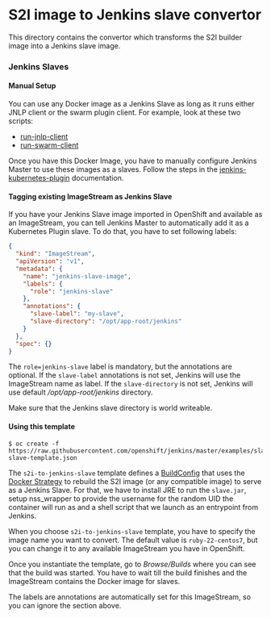 # S2I image to Jenkins slave convertor

This directory contains the convertor which transforms the S2I builder image
into a Jenkins slave image.

### Jenkins Slaves

#### Manual Setup

You can use any Docker image as a Jenkins Slave as long as it runs either JNLP
client or the swarm plugin client. For example, look at these two scripts:

* [run-jnlp-client](https://github.com/mfojtik/jenkins-ci/blob/master/jenkins-slave/contrib/openshift/run-jnlp-client)
* [run-swarm-client](https://github.com/mfojtik/jenkins-ci/blob/master/jenkins-slave/contrib/openshift/run-swarm-client)

Once you have this Docker Image, you have to manually configure Jenkins Master
to use these images as a slaves. Follow the steps in the
[jenkins-kubernetes-plugin](https://github.com/jenkinsci/kubernetes-plugin#running-in-kubernetes-google-container-engine)
documentation.

#### Tagging existing ImageStream as Jenkins Slave

If you have your Jenkins Slave image imported in OpenShift and available as an
ImageStream, you can tell Jenkins Master to automatically add it as a Kubernetes
Plugin slave. To do that, you have to set following labels:

```json
{
  "kind": "ImageStream",
  "apiVersion": "v1",
  "metadata": {
    "name": "jenkins-slave-image",
    "labels": {
      "role": "jenkins-slave"
    },
    "annotations": {
      "slave-label": "my-slave",
      "slave-directory": "/opt/app-root/jenkins"
    }
  },
  "spec": {}
}
```

The `role=jenkins-slave` label is mandatory, but the annotations are optional.
If the `slave-label` annotations is not set, Jenkins will use the ImageStream name as
label. If the `slave-directory` is not set, Jenkins will use default
*/opt/app-root/jenkins* directory.

Make sure that the Jenkins slave directory is world writeable.

#### Using this template

```console
$ oc create -f https://raw.githubusercontent.com/openshift/jenkins/master/examples/slave/s2i-slave-template.json
```

The `s2i-to-jenkins-slave` template defines a
[BuildConfig](https://docs.openshift.org/latest/dev_guide/builds.html#defining-a-buildconfig)
that uses the [Docker
Strategy](https://docs.openshift.org/latest/dev_guide/builds.html#docker-strategy-options)
to rebuild the S2I image (or any compatible image) to serve as a Jenkins Slave.
For that, we have to install JRE to run the `slave.jar`, setup nss_wrapper to
provide the username for the random UID the container will run as and a shell
script that we launch as an entrypoint from Jenkins.

When you choose `s2i-to-jenkins-slave` template, you have to specify the image
name you want to convert. The default value is `ruby-22-centos7`, but you can
change it to any available ImageStream you have in OpenShift.

Once you instantiate the template, go to *Browse/Builds* where you can see that
the build was started. You have to wait till the build finishes and the
ImageStream contains the Docker image for slaves.

The labels are annotations are automatically set for this ImageStream, so you
can ignore the section above.
